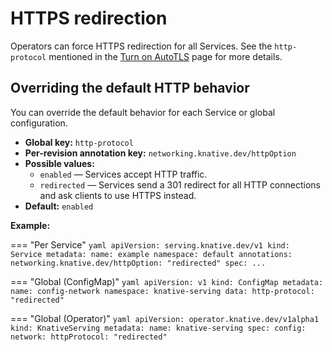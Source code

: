 # HTTPS redirection

Operators can force HTTPS redirection for all Services. See the `http-protocol` mentioned in the [Turn on AutoTLS](../using-auto-tls.md) page for more details.

## Overriding the default HTTP behavior

You can override the default behavior for each Service or global configuration.

* **Global key:** `http-protocol`
* **Per-revision annotation key:** `networking.knative.dev/httpOption`
* **Possible values:**
    * `enabled` &mdash; Services accept HTTP traffic.
    * `redirected` &mdash; Services send a 301 redirect for all HTTP connections and ask clients to use HTTPS instead.
* **Default:** `enabled`

**Example:**

=== "Per Service"
    ```yaml
    apiVersion: serving.knative.dev/v1
    kind: Service
    metadata:
      name: example
      namespace: default
      annotations:
        networking.knative.dev/httpOption: "redirected"
    spec:
      ...
    ```

=== "Global (ConfigMap)"
    ```yaml
    apiVersion: v1
    kind: ConfigMap
    metadata:
      name: config-network
      namespace: knative-serving
    data:
      http-protocol: "redirected"
    ```

=== "Global (Operator)"
    ```yaml
    apiVersion: operator.knative.dev/v1alpha1
    kind: KnativeServing
    metadata:
      name: knative-serving
    spec:
      config:
        network:
          httpProtocol: "redirected"
    ```
